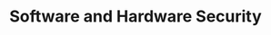---
title: "Software and Hardware Security"
description: ""
image: "images/hardware-security/header-bg.jpg"
keywords: [""]
draft: false
layout: "software-and-hardware-security"

introduction:
  image: "images/services/security.png"
  content: |
    ## Hardware Security
    {.h3}

    Hardware security is vulnerability protection that comes in the form of a physical device rather than software that is installed on the hardware of a computer system.

    One of our areas of interest is hardware security evaluation. As we know exactly how a secure system should behave and what features it should contain we have a point of view about a system’s actual condition. If you are interested of taking care of your system security you shouldn’t hesitate and **[call us](https://calendly.com/3mdeb)** to find any vulnerabilities that may threat you. We will prepare a report, in which we will describe all the issues we’ve uncovered and what we recommend to do. In example we can check Your hardware vulnerability to [**zombieload**](https://zombieloadattack.com/), [**meltdown**](https://meltdownattack.com/) or [**spectre**](https://meltdownattack.com/) attacks. This is crucial. If you know your hardware weaknesses, you can handle them.

    A **[Trusted Platform Module](https://shop.3mdeb.com/shop/modules/tpm-2-0/)** is a hardware chip on the computer’s mainboard that stores cryptographic keys used for encryption. Many computers include a TPM, but if the system doesn’t include it, it is feasible to add one. Once enabled, the Trusted Platform Module provides full disk encryption capabilities. It becomes the “root of trust” for the system to provide integrity and authentication to the boot process. It keeps hard drives locked/sealed until the system completes a verification or authentication check.

    The TPM includes a unique RSA key burned into it, which is used for asymmetric encryption. Additionally, it can generate, store, and protect other keys used in the encryption and decryption process.

    We have also a decent experience in Microchip ECC508A/ECC608A/CEC1702 secure elements. These are CryptoAuthentication™ family devices with highly secure hardware-based key storage. These devices have a flexible command set that allows use in many applications, including network/IoT node protection, anti-counterfeiting, storing secure data and checking user password.

    **But why should you buy a fish, if you can buy a fishing rod?**

    **[3mdeb](/)** is also a training provider. We can prepare you a boot camp, where you and your staff will learn how to deal with all the security issues. We are experienced trainers and have a lot of training materials. If you are interested just [**contact us**](/contact/) or **[book a call](https://calendly.com/3mdeb)**.
  images:
    - "images/open-source-hardware/microchip.png"
    - "images/coreboot.png"

software_security:
  image: "images/hardware-security/security.jpg"
  content: |
    ## Software Security
    {.h3}

    Any compromise to integrity, authentication and availability makes a software insecure. Software systems can be attacked to steal information, monitor content, introduce vulnerabilities and damage the behavior of software.

    Many companies produce devices that contain stock firmware. This is obvious, but if it is proprietary [**it may contain bugs or vulnerabilities**](https://www.computerworld.com/article/2505096/researcher-creates-proof-of-concept-malware-that-infects-bios--network-cards.html), you may not know about. That’s why we prefer an open-source software and firmware. We consider it safer and we are able to increase its security clearing any bugs or issues, that may impact overall safety.

    We can enable **[coreboot](https://www.coreboot.org/)** on your platform, what will significantly decrease possibility of any successful attacks. It is signed and can be safely updated, [**and will turn your device into Attacker-Unfriendly**.](https://www.wired.com/2015/02/firmware-vulnerable-hacking-can-done/)

    We can’t just say we develop security software. We develop software, that is safe. Any information that has a value can be priced. If your device may contain data, that could be stolen and used in some manner that would expose you to several cost, then you can estimate how much should you invest in security. There are many papers describing methods of such evaluation, like i.e. [**Gordon-Loeb Model**](https://www.researchgate.net/publication/299408557_Investing_in_Cybersecurity_Insights_from_the_Gordon-Loeb_Model/link/57232bf808aee491cb36ff31/download).

    It’s not reasonable to over economize your device security. Remember, that in present time this is one of the most important attribute for your potential client.

how_to_improve_security:
  content: |
    ## How to enhance your Security?
    {.h3}

    Simple. Just **[contact us](/contact/)** and prepare a project charter. Then send us your device. First of all we’ll test it for any security issues, then we’ll suggest hardware and software solutions that will increase its security (and stability, and performance and so on…). We’ll use our offensive security validation to prove the improvement, and we’ll be happy to follow you during developing process.
---